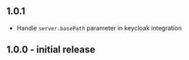 ## 1.0.1

* Handle ``server.basePath`` parameter in keycloak integration

## 1.0.0 - initial release